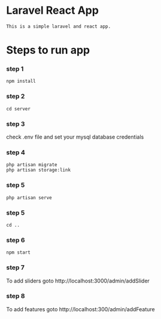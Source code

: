 # Laravel React App

```
This is a simple laravel and react app.
```

# Steps to run app

### step 1

```
npm install
```

### step 2

```
cd server
```

### step 3

check .env file and set your mysql database credentials

### step 4

```
php artisan migrate
php artisan storage:link
```

### step 5

```
php artisan serve
```

### step 5

```
cd ..
```

### step 6

```
npm start
```

### step 7

To add sliders goto http://localhost:3000/admin/addSlider

### step 8

To add features goto http://localhost:300/admin/addFeature
